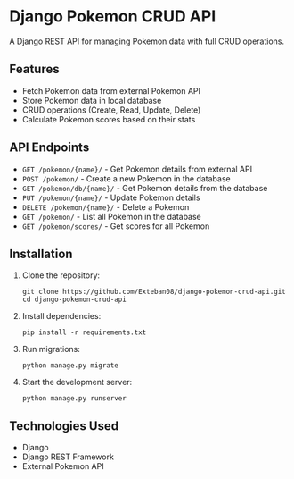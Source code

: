# Django Pokemon CRUD API

A Django REST API for managing Pokemon data with full CRUD operations.

## Features

- Fetch Pokemon data from external Pokemon API
- Store Pokemon data in local database
- CRUD operations (Create, Read, Update, Delete)
- Calculate Pokemon scores based on their stats

## API Endpoints

- `GET /pokemon/{name}/` - Get Pokemon details from external API
- `POST /pokemon/` - Create a new Pokemon in the database
- `GET /pokemon/db/{name}/` - Get Pokemon details from the database
- `PUT /pokemon/{name}/` - Update Pokemon details
- `DELETE /pokemon/{name}/` - Delete a Pokemon
- `GET /pokemon/` - List all Pokemon in the database
- `GET /pokemon/scores/` - Get scores for all Pokemon

## Installation

1. Clone the repository:
   ```
   git clone https://github.com/Exteban08/django-pokemon-crud-api.git
   cd django-pokemon-crud-api
   ```

2. Install dependencies:
   ```
   pip install -r requirements.txt
   ```

3. Run migrations:
   ```
   python manage.py migrate
   ```

4. Start the development server:
   ```
   python manage.py runserver
   ```

## Technologies Used

- Django
- Django REST Framework
- External Pokemon API

